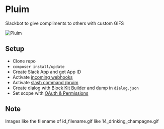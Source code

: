 # Pluim
Slackbot to give compliments to others with custom GIFS

![Pluim](https://github.com/wgroenewold/pluim/raw/main/pluim_icon.jpg)


## Setup
- Clone repo
- ```composer install/update```
- Create Slack App and get App ID 
- Activate [incoming webhooks](https://api.slack.com/apps/YOURAPPID/interactive-messages)
- Activate [slash command /pruim](https://api.slack.com/apps/YOURAPPID/slash-commands)
- Create dialog with [Block Kit Builder](https://api.slack.com/tools/block-kit-builder) and dump in ```dialog.json```
- Set scope with [OAuth & Permissions](https://api.slack.com/apps/AKRSMC3FY/oauth)

## Note
Images like the filename of id_filename.gif like 14_drinking_champagne.gif


